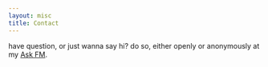 ```yaml
---
layout: misc
title: Contact
---
```


have question, or just wanna say hi? do so, either openly or anonymously at my [Ask FM](https://ask.fm/achamorr).
